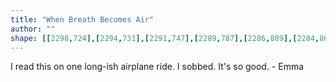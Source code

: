 ```yaml
---
title: "When Breath Becomes Air"
author: ""
shape: [[2298,724],[2294,731],[2291,747],[2289,787],[2286,809],[2284,862],[2277,944],[2275,1000],[2273,1008],[2267,1123],[2265,1134],[2262,1194],[2257,1239],[2255,1297],[2248,1374],[2248,1393],[2251,1400],[2265,1405],[2293,1406],[2301,1406],[2310,1403],[2314,1398],[2317,1384],[2319,1335],[2322,1317],[2323,1283],[2326,1264],[2327,1236],[2332,1192],[2336,1113],[2338,1104],[2338,1082],[2340,1069],[2340,1045],[2343,1017],[2343,1000],[2345,990],[2348,949],[2350,941],[2354,891],[2359,787],[2358,755],[2354,744],[2349,739],[2336,731],[2308,726],[2304,724]]
---
```

I read this on one long-ish airplane ride.  I sobbed. It's so good. - Emma
